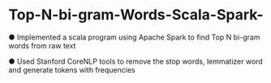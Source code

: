# Top-N-bi-gram-Words-Scala-Spark-
● Implemented a scala program using Apache Spark to find Top N bi-gram words from raw text

● Used Stanford CoreNLP tools to remove the stop words, lemmatizer word and generate tokens with frequencies 

